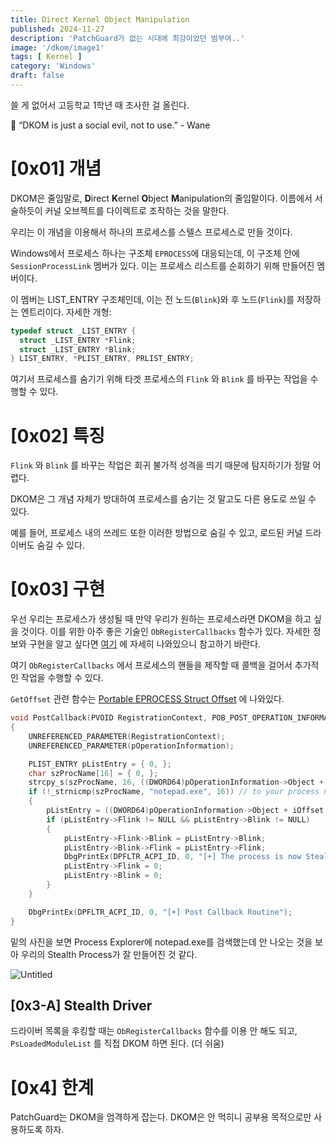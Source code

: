 ```yaml
---
title: Direct Kernel Object Manipulation
published: 2024-11-27
description: 'PatchGuard가 없는 시대에 최강이었던 범부여..'
image: '/dkom/image1'
tags: [ Kernel ]
category: 'Windows'
draft: false 
---
```


쓸 게 없어서 고등학교 1학년 때 조사한 걸 올린다.

<aside>
💬 “DKOM is just a social evil, not to use.” - Wane

</aside>

# [0x01] 개념

DKOM은 줄임말로, **D**irect **K**ernel **O**bject **M**anipulation의 줄임말이다. 이름에서 서술하듯이 커널 오브젝트를 다이렉트로 조작하는 것을 말한다.

우리는 이 개념을 이용해서 하나의 프로세스를 스텔스 프로세스로 만들 것이다.

Windows에서 프로세스 하나는 구조체 `EPROCESS`에 대응되는데, 이 구조체 안에 `SessionProcessLink` 멤버가 있다. 이는 프로세스 리스트를 순회하기 위해 만들어진 멤버이다.

이 멤버는 LIST_ENTRY 구조체인데, 이는 전 노드(`Blink`)와 후 노드(`Flink`)를 저장하는 엔트리이다. 자세한 개형:

```cpp
typedef struct _LIST_ENTRY {
  struct _LIST_ENTRY *Flink;
  struct _LIST_ENTRY *Blink;
} LIST_ENTRY, *PLIST_ENTRY, PRLIST_ENTRY;
```

여기서 프로세스를 숨기기 위해 타겟 프로세스의 `Flink` 와 `Blink` 를 바꾸는 작업을 수행할 수 있다.

# [0x02] 특징

`Flink` 와 `Blink` 를 바꾸는 작업은 회귀 불가적 성격을 띄기 때문에 탐지하기가 정말 어렵다.

DKOM은 그 개념 자체가 방대하여 프로세스를 숨기는 것 말고도 다른 용도로 쓰일 수 있다.

예를 들어, 프로세스 내의 쓰레드 또한 이러한 방법으로 숨길 수 있고, 로드된 커널 드라이버도 숨길 수 있다.

# [0x03] 구현

우선 우리는 프로세스가 생성될 때 만약 우리가 원하는 프로세스라면 DKOM을 하고 싶을 것이다. 이를 위한 아주 좋은 기술인 `ObRegisterCallbacks` 함수가 있다. 자세한 정보와 구현을 알고 싶다면 [여기](https://shhoya.github.io/antikernel_processprotect.html) 에 자세히 나와있으니 참고하기 바란다.

여기 `ObRegisterCallbacks` 에서 프로세스의 핸들을 제작할 때 콜백을 걸어서 추가적인 작업을 수행할 수 있다.

`GetOffset` 관련 함수는 [Portable EPROCESS Struct Offset](https://www.notion.so/Portable-EPROCESS-Struct-Offset-4caaaf432c474196a652e26a79646e67?pvs=21) 에 나와있다.

```c
void PostCallback(PVOID RegistrationContext, POB_POST_OPERATION_INFORMATION pOperationInformation)
{
	UNREFERENCED_PARAMETER(RegistrationContext);
	UNREFERENCED_PARAMETER(pOperationInformation);

	PLIST_ENTRY pListEntry = { 0, };
	char szProcName[16] = { 0, };
	strcpy_s(szProcName, 16, ((DWORD64)pOperationInformation->Object + iOffset.ImageFileName_off));
	if (!_strnicmp(szProcName, "notepad.exe", 16)) // to your process name
	{
		pListEntry = ((DWORD64)pOperationInformation->Object + iOffset.ActiveProcessLinks_off);
		if (pListEntry->Flink != NULL && pListEntry->Blink != NULL)
		{
			pListEntry->Flink->Blink = pListEntry->Blink;
			pListEntry->Blink->Flink = pListEntry->Flink;
			DbgPrintEx(DPFLTR_ACPI_ID, 0, "[+] The process is now Stealth");
			pListEntry->Flink = 0;
			pListEntry->Blink = 0;
		}
	}

	DbgPrintEx(DPFLTR_ACPI_ID, 0, "[+] Post Callback Routine");
}
```

밑의 사진을 보면 Process Explorer에 notepad.exe를 검색했는데 안 나오는 것을 보아 우리의 Stealth Process가 잘 만들어진 것 같다.

![Untitled](/dkom/Untitled.png)

## [0x3-A] Stealth Driver

드라이버 목록을 후킹할 때는 `ObRegisterCallbacks` 함수를 이용 안 해도 되고, `PsLoadedModuleList` 를 직접 DKOM 하면 된다. (더 쉬움)

# [0x4] 한계

PatchGuard는 DKOM을 엄격하게 잡는다. DKOM은 안 먹히니 공부용 목적으로만 사용하도록 하자.